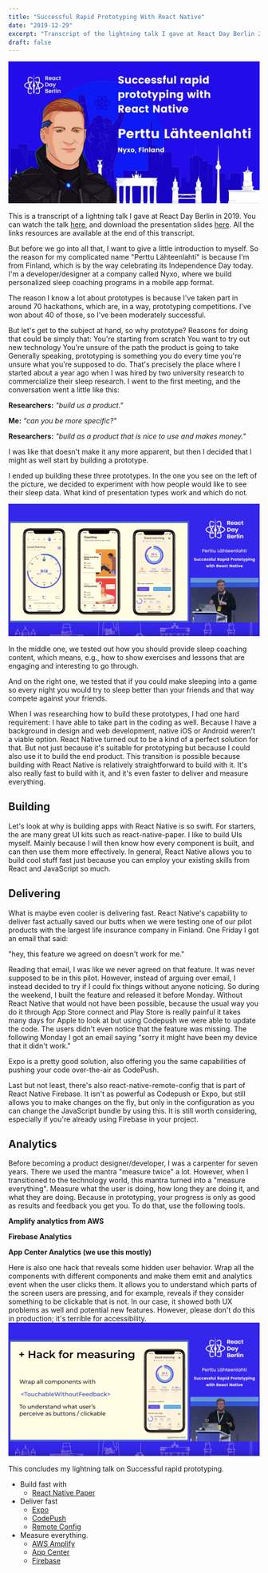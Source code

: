 ```yaml
---
title: "Successful Rapid Prototyping With React Native"
date: "2019-12-29"
excerpt: "Transcript of the lightning talk I gave at React Day Berlin 2019 titled: 'Successful Rapid Prototyping With React Native'"
draft: false
---
```


![Successful Rapid Prototyping With React Native](cover.jpg)

This is a transcript of a lightning talk I gave at React Day Berlin in 2019. You can watch the talk [here](https://www.youtube.com/embed/QafikEOSUGA), and download the presentation slides [here](ReactDayBerlin19.pdf). All the links resources are available at the end of this transcript.

But before we go into all that, I want to give a little introduction to myself. So the reason for my complicated name "Perttu Lähteenlahti" is because I'm from Finland, which is by the way celebrating its Independence Day today. I'm a developer/designer at a company called Nyxo, where we build personalized sleep coaching programs in a mobile app format.

The reason I know a lot about prototypes is because I've taken part in around 70 hackathons, which are, in a way, prototyping competitions. I've won about 40 of those, so I've been moderately successful.

But let's get to the subject at hand, so why prototype? Reasons for doing that could be simply that:
You're starting from scratch
You want to try out new technology
You're unsure of the path the product is going to take
Generally speaking, prototyping is something you do every time you're unsure what you're supposed to do. That's precisely the place where I started about a year ago when I was hired by two university research to commercialize their sleep research. I went to the first meeting, and the conversation went a little like this:

**Researchers:** _"build us a product."_

**Me:** _"can you be more specific?"_

**Researchers:** _"build as a product that is nice to use and makes money."_

I was like that doesn't make it any more apparent, but then I decided that I might as well start by building a prototype.

I ended up building these three prototypes. In the one you see on the left of the picture, we decided to experiment with how people would like to see their sleep data. What kind of presentation types work and which do not.

![Three prototypes I build.](prototypes.png "Three prototypes I build ")

In the middle one, we tested out how you should provide sleep coaching content, which means, e.g., how to show exercises and lessons that are engaging and interesting to go through.

And on the right one, we tested that if you could make sleeping into a game so every night you would try to sleep better than your friends and that way compete against your friends.

When I was researching how to build these prototypes, I had one hard requirement: I have able to take part in the coding as well. Because I have a background in design and web development, native iOS or Android weren't a viable option. React Native turned out to be a kind of a perfect solution for that. But not just because it's suitable for prototyping but because I could also use it to build the end product. This transition is possible because building with React Native is relatively straightforward to build with it. It's also really fast to build with it, and it's even faster to deliver and measure everything.

## Building

Let's look at why is building apps with React Native is so swift. For starters, the are many great UI kits such as react-native-paper. I like to build UIs myself. Mainly because I will then know how every component is built, and can then use them more effectively. In general, React Native allows you to build cool stuff fast just because you can employ your existing skills from React and JavaScript so much.

## Delivering

What is maybe even cooler is delivering fast. React Native's capability to deliver fast actually saved our butts when we were testing one of our pilot products with the largest life insurance company in Finland. One Friday I got an email that said:

"hey, this feature we agreed on doesn't work for me."

Reading that email, I was like we never agreed on that feature. It was never supposed to be in this pilot. However, instead of arguing over email, I instead decided to try if I could fix things without anyone noticing. So during the weekend, I built the feature and released it before Monday. Without React Native that would not have been possible, because the usual way you do it through App Store connect and Play Store is really painful it takes many days for Apple to look at but using Codepush we were able to update the code. The users didn't even notice that the feature was missing. The following Monday I got an email saying "sorry it might have been my device that it didn't work."

Expo is a pretty good solution, also offering you the same capabilities of pushing your code over-the-air as CodePush.

Last but not least, there's also react-native-remote-config that is part of React Native Firebase. It isn't as powerful as Codepush or Expo, but still allows you to make changes on the fly, but only in the configuration as you can change the JavaScript bundle by using this. It is still worth considering, especially if you're already using Firebase in your project.

## Analytics

Before becoming a product designer/developer, I was a carpenter for seven years. There we used the mantra "measure twice" a lot. However, when I transitioned to the technology world, this mantra turned into a "measure everything". Measure what the user is doing, how long they are doing it, and what they are doing. Because in prototyping, your progress is only as good as results and feedback you get you. To do that, use the following tools.

**Amplify analytics from AWS**

**Firebase Analytics**

**App Center Analytics (we use this mostly)**

Here is also one hack that reveals some hidden user behavior. Wrap all the components with different <TouchableWithoutFeedback/> components and make them emit and analytics event when the user clicks them. It allows you to understand which parts of the screen users are pressing, and for example, reveals if they consider something to be clickable that is not. In our case, it showed both UX problems as well and potential new features. However, please don't do this in production; it's terrible for accessibility.
![Screenshot of the presentation with a analytics hack ](hack.png "Analytics hack")

This concludes my lightning talk on Successful rapid prototyping.

- Build fast with
  - [React Native Paper](https://reactnativepaper.com/)
- Deliver fast
  - [Expo](https://expo.io)
  - [CodePush](https://github.com/Microsoft/code-push)
  - [Remote Config](https://invertase.io/oss/react-native-firebase/v6/remote-config)
- Measure everything.
  - [AWS Amplify](https://aws-amplify.github.io/)
  - [App Center](https://appcenter.m)
  - [Firebase](https://rnfirebase.io/docs/v5.x.x/analytics/ios)
